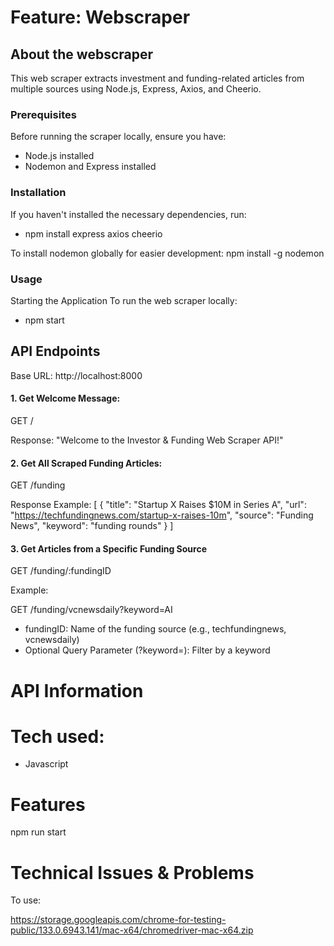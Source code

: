# Feature: Webscraper 

## About the webscraper 
This web scraper extracts investment and funding-related articles from multiple sources using Node.js, Express, Axios, and Cheerio.

### Prerequisites
Before running the scraper locally, ensure you have:

- Node.js installed
- Nodemon and Express installed

### Installation
If you haven't installed the necessary dependencies, run:

- npm install express axios cheerio

To install nodemon globally for easier development:
npm install -g nodemon

### Usage
Starting the Application
To run the web scraper locally:
- npm start

## API Endpoints
Base URL: http://localhost:8000

#### 1. Get Welcome Message: 
GET /

Response:
"Welcome to the Investor & Funding Web Scraper API!"

#### 2. Get All Scraped Funding Articles: 
GET /funding

Response Example: 
[
  {
    "title": "Startup X Raises $10M in Series A",
    "url": "https://techfundingnews.com/startup-x-raises-10m",
    "source": "Funding News",
    "keyword": "funding rounds"
  }
]

#### 3. Get Articles from a Specific Funding Source
GET /funding/:fundingID

Example:

GET /funding/vcnewsdaily?keyword=AI

- fundingID: Name of the funding source (e.g., techfundingnews, vcnewsdaily)
- Optional Query Parameter (?keyword=): Filter by a keyword

# API Information

# Tech used: 
- Javascript 


# Features 


npm run start

# Technical Issues & Problems 


To use:

https://storage.googleapis.com/chrome-for-testing-public/133.0.6943.141/mac-x64/chromedriver-mac-x64.zip
